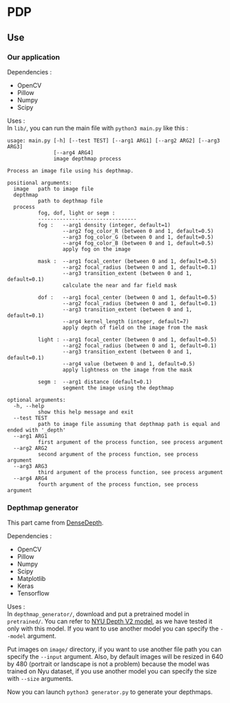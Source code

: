 # PDP

## Use

### Our application

Dependencies :
- OpenCV
- Pillow
- Numpy
- Scipy

Uses : </br>
In `lib/`, you can run the main file with `python3 main.py` like this : 

```
usage: main.py [-h] [--test TEST] [--arg1 ARG1] [--arg2 ARG2] [--arg3 ARG3]
               [--arg4 ARG4]
               image depthmap process

Process an image file using his depthmap.

positional arguments:
  image   path to image file
  depthmap
          path to depthmap file
  process
          fog, dof, light or segm :
          --------------------------------
          fog :   --arg1 density (integer, default=1) 
                  --arg2 fog_color_R (between 0 and 1, default=0.5) 
                  --arg3 fog_color_G (between 0 and 1, default=0.5)
                  --arg4 fog_color_B (between 0 and 1, default=0.5)
                  apply fog on the image
          
          mask :  --arg1 focal_center (between 0 and 1, default=0.5)
                  --arg2 focal_radius (between 0 and 1, default=0.1)
                  --arg3 transition_extent (between 0 and 1, default=0.1)
                  calculate the near and far field mask
          
          dof :   --arg1 focal_center (between 0 and 1, default=0.5)
                  --arg2 focal_radius (between 0 and 1, default=0.1)
                  --arg3 transition_extent (between 0 and 1, default=0.1)
                  --arg4 kernel_length (integer, default=7)
                  apply depth of field on the image from the mask
          
          light : --arg1 focal_center (between 0 and 1, default=0.5)
                  --arg2 focal_radius (between 0 and 1, default=0.1)
                  --arg3 transition_extent (between 0 and 1, default=0.1)
                  --arg4 value (between 0 and 1, default=0.5)
                  apply lightness on the image from the mask
          
          segm :  --arg1 distance (default=0.1)
                  segment the image using the depthmap

optional arguments:
  -h, --help
          show this help message and exit
  --test TEST
          path to image file assuming that depthmap path is equal and ended with '_depth'
  --arg1 ARG1
          first argument of the process function, see process argument
  --arg2 ARG2
          second argument of the process function, see process argument
  --arg3 ARG3
          third argument of the process function, see process argument
  --arg4 ARG4
          fourth argument of the process function, see process argument
```

### Depthmap generator

This part came from [DenseDepth](https://github.com/ialhashim/DenseDepth). 

Dependencies :
- OpenCV
- Pillow
- Numpy
- Scipy
- Matplotlib
- Keras
- Tensorflow

Uses : </br>
In `depthmap_generator/`, download and put a pretrained model in `pretrained/`. You can refer to [NYU Depth V2 model](https://drive.google.com/file/d/19dfvGvDfCRYaqxVKypp1fRHwK7XtSjVu/view?usp=sharing), as we have tested it only with this model. If you want to use another model you can specify the `--model` argument. 

Put images on `image/` directory, if you want to use another file path you can specify the `--input` argument. 
Also, by default images will be resized in 640 by 480 (portrait or landscape is not a problem) because the model was trained on Nyu dataset, if you use another model you can specify the size with `--size` arguments.

Now you can launch `python3 generator.py` to generate your depthmaps. 
